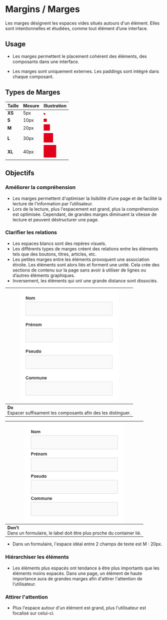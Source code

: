 # Margins / Marges

Les marges désignent les espaces vides situés autours d'un élément.
Elles sont intentionnelles et étudiées, comme tout élément d’une interface.

## Usage

- Les marges permettent le placement cohérent des éléments, des composants dans une interface.

- Les marges sont uniquement externes. Les paddings sont intégré dans chaque composant.

## Types de Marges

Taille | Mesure | Illustration
------------ | ------------- | ------------- |
**XS** | 5px | ![spacing__5px](design/spacing__5px.png)
**S** | 10px | ![spacing__10px](design/spacing__10px.png)
**M** | 20px | ![spacing__20px](design/spacing__20px.png)
**L** | 30px | ![spacing__30px](design/spacing__30px.png)
**XL** | 40px | ![spacing__40px](design/spacing__40px.png)

## Objectifs

### Améliorer la compréhension

- Les marges permettent d'optimiser la lisibilité d’une page et de facilité la lecture de l'information par l’utilisateur.
- Lors de la lecture, plus l'espacement est grand, plus la compréhension est optimisée. Cependant, de grandes marges diminuent la vitesse de lecture et peuvent déstructurer une page.

### Clarifier les relations

- Les espaces blancs sont des repères visuels.
- Les différents types de marges créent des relations entre les éléments tels que des boutons, titres, articles, etc.
- Les petites marges entre les éléments provoquent une association étroite. Les éléments sont alors liés et forment une unité. Cela crée des sections de contenu sur la page sans avoir à utiliser de lignes ou d’autres éléments graphiques.
- Inversement, les éléments qui ont une grande distance sont dissociés.


<div class="do-dont">
 <div class="do">

![spacing__ex__do](design/spacing__ex__do.png) |
------------ |
**Do** <br/> Espacer suffisament les composants afin des les distinguer. |

 </div>

 <div class="dont">

![spacing__ex__dont](design/spacing__ex__dont.png) |
------------ |
**Don’t** <br/> Dans un formulaire, le label doit être plus proche du container lié. |

 </div>
 </div>


- Dans un formulaire, l'espace idéal entre 2 champs de texte est M : 20px.

### Hiérarchiser les éléments

- Les éléments plus espacés ont tendance à être plus importants que les éléments moins espacés. Dans une page, un élément de haute importance aura de grandes marges afin d'attirer l'attention de l’utilisateur.

### Attirer l'attention

- Plus l'espace autour d'un élément est grand, plus l'utilisateur est focalisé sur celui-ci.
